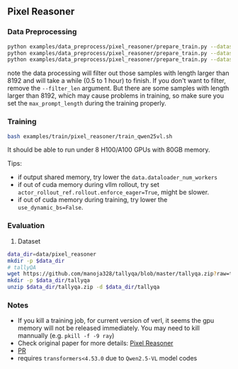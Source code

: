## Pixel Reasoner

### Data Preprocessing
```bash
python examples/data_preprocess/pixel_reasoner/prepare_train.py --dataset_path=TIGER-Lab/PixelReasoner-RL-Data --local_dir=data/pixel_reasoner --version max_8192 --include_videos=True --filter_len=8192
python examples/data_preprocess/pixel_reasoner/prepare_train.py --dataset_path=TIGER-Lab/PixelReasoner-RL-Data --local_dir=data/pixel_reasoner --version max_16384 --include_videos=True --filter_len=16384
python examples/data_preprocess/pixel_reasoner/prepare_train.py --dataset_path=TIGER-Lab/PixelReasoner-RL-Data --local_dir=data/pixel_reasoner --include_videos=True
```
note the data processing will filter out those samples with length larger than 8192 and will take a while (0.5 to 1 hour) to finish. If you don't want to filter, remove the `--filter_len` argument. But there are some samples with length larger than 8192, which may cause problems in training, so make sure you set the `max_prompt_length` during the training properly.

### Training
```bash
bash examples/train/pixel_reasoner/train_qwen25vl.sh
```
It should be able to run under 8 H100/A100 GPUs with 80GB memory. 

Tips:
- if output shared memory, try lower the `data.dataloader_num_workers`
- if out of cuda memory during vllm rollout, try set `actor_rollout_ref.rollout.enforce_eager=True`, might be slower.
- if out of cuda memory during training, try lower the `use_dynamic_bs=False`.

### Evaluation
1. Dataset
```bash
data_dir=data/pixel_reasoner
mkdir -p $data_dir
# tallyQA
wget https://github.com/manoja328/tallyqa/blob/master/tallyqa.zip?raw=true -O $data_dir/tallyqa.zip
mkdir -p $data_dir/tallyqa
unzip $data_dir/tallyqa.zip -d $data_dir/tallyqa
```

### Notes
- If you kill a training job, for current version of verl, it seems the gpu memory will not be released immediately. You may need to kill mannually (e.g. `pkill -f -9 ray`)
- Check original paper for more details: [Pixel Reasoner](https://arxiv.org/abs/2505.15966)
- [PR](https://github.com/TIGER-AI-Lab/verl-tool/pull/63)
- requires `transformers<4.53.0` due to `Qwen2.5-VL` model codes

